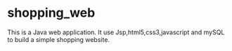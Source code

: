 # shopping_web

This is a Java web application. It use Jsp,html5,css3,javascript and mySQL to build a simple shopping website. 

